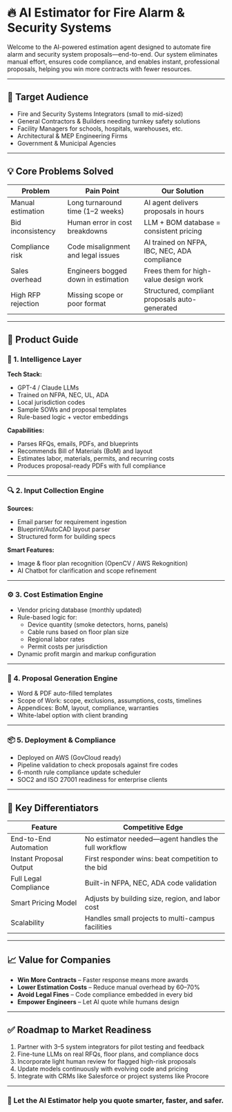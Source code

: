 # 🔥 AI Estimator for Fire Alarm & Security Systems

Welcome to the AI-powered estimation agent designed to automate fire alarm and security system proposals—end-to-end. Our system eliminates manual effort, ensures code compliance, and enables instant, professional proposals, helping you win more contracts with fewer resources.

---

## 🎯 Target Audience

- Fire and Security Systems Integrators (small to mid-sized)
- General Contractors & Builders needing turnkey safety solutions
- Facility Managers for schools, hospitals, warehouses, etc.
- Architectural & MEP Engineering Firms
- Government & Municipal Agencies

---

## 💡 Core Problems Solved

| Problem               | Pain Point                              | Our Solution                                           |
|----------------------|------------------------------------------|--------------------------------------------------------|
| Manual estimation     | Long turnaround time (1–2 weeks)         | AI agent delivers proposals in hours                  |
| Bid inconsistency     | Human error in cost breakdowns           | LLM + BOM database = consistent pricing               |
| Compliance risk       | Code misalignment and legal issues       | AI trained on NFPA, IBC, NEC, ADA compliance          |
| Sales overhead        | Engineers bogged down in estimation      | Frees them for high-value design work                 |
| High RFP rejection    | Missing scope or poor format             | Structured, compliant proposals auto-generated        |

---

## 📘 Product Guide

### 🧠 1. Intelligence Layer

**Tech Stack:**
- GPT-4 / Claude LLMs
- Trained on NFPA, NEC, UL, ADA
- Local jurisdiction codes
- Sample SOWs and proposal templates
- Rule-based logic + vector embeddings

**Capabilities:**
- Parses RFQs, emails, PDFs, and blueprints
- Recommends Bill of Materials (BoM) and layout
- Estimates labor, materials, permits, and recurring costs
- Produces proposal-ready PDFs with full compliance

---

### 🔍 2. Input Collection Engine

**Sources:**
- Email parser for requirement ingestion
- Blueprint/AutoCAD layout parser
- Structured form for building specs

**Smart Features:**
- Image & floor plan recognition (OpenCV / AWS Rekognition)
- AI Chatbot for clarification and scope refinement

---

### ⚙️ 3. Cost Estimation Engine

- Vendor pricing database (monthly updated)
- Rule-based logic for:
  - Device quantity (smoke detectors, horns, panels)
  - Cable runs based on floor plan size
  - Regional labor rates
  - Permit costs per jurisdiction
- Dynamic profit margin and markup configuration

---

### 📄 4. Proposal Generation Engine

- Word & PDF auto-filled templates
- Scope of Work: scope, exclusions, assumptions, costs, timelines
- Appendices: BoM, layout, compliance, warranties
- White-label option with client branding

---

### 📦 5. Deployment & Compliance

- Deployed on AWS (GovCloud ready)
- Pipeline validation to check proposals against fire codes
- 6-month rule compliance update scheduler
- SOC2 and ISO 27001 readiness for enterprise clients

---

## 🧭 Key Differentiators

| Feature                  | Competitive Edge                                      |
|--------------------------|--------------------------------------------------------|
| End-to-End Automation    | No estimator needed—agent handles the full workflow   |
| Instant Proposal Output  | First responder wins: beat competition to the bid     |
| Full Legal Compliance    | Built-in NFPA, NEC, ADA code validation               |
| Smart Pricing Model      | Adjusts by building size, region, and labor cost      |
| Scalability              | Handles small projects to multi-campus facilities     |

---

## 📈 Value for Companies

- **Win More Contracts** – Faster response means more awards
- **Lower Estimation Costs** – Reduce manual overhead by 60–70%
- **Avoid Legal Fines** – Code compliance embedded in every bid
- **Empower Engineers** – Let AI quote while humans design

---

## ✅ Roadmap to Market Readiness

1. Partner with 3–5 system integrators for pilot testing and feedback
2. Fine-tune LLMs on real RFQs, floor plans, and compliance docs
3. Incorporate light human review for flagged high-risk proposals
4. Update models continuously with evolving code and pricing
5. Integrate with CRMs like Salesforce or project systems like Procore

---

### 🚀 Let the AI Estimator help you quote smarter, faster, and safer.
